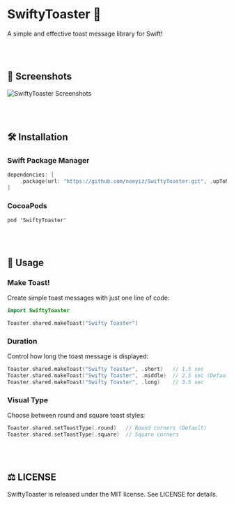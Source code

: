 # SwiftyToaster 🍞
A simple and effective toast message library for Swift!

<br><br>

## 📸 Screenshots
![SwiftyToaster Screenshots](https://github.com/noeyiz/SwiftyToast/assets/116897060/21451918-6821-46dc-96d0-5e12509035d0)

<br><br>

## 🛠️ Installation
### Swift Package Manager
```swift
dependencies: [
    .package(url: "https://github.com/noeyiz/SwiftyToaster.git", .upToNextMajor(from: "1.0.1"))
]
```
### CocoaPods
```
pod 'SwiftyToaster'
```

<br><br>

## 🚀 Usage
### Make Toast!
Create simple toast messages with just one line of code:

```swift
import SwiftyToaster

Toaster.shared.makeToast("Swifty Toaster")
```

### Duration
Control how long the toast message is displayed:

```swift
Toaster.shared.makeToast("Swifty Toaster", .short)   // 1.5 sec
Toaster.shared.makeToast("Swifty Toaster", .middle)  // 2.5 sec (Default)
Toaster.shared.makeToast("Swifty Toaster", .long)    // 3.5 sec
```

### Visual Type
Choose between round and square toast styles:

```swift
Toaster.shared.setToastType(.round)   // Round corners (Default)
Toaster.shared.setToastType(.square)  // Square corners
```

<br><br>

## ⚖️ LICENSE
SwiftyToaster is released under the MIT license. See LICENSE for details.
